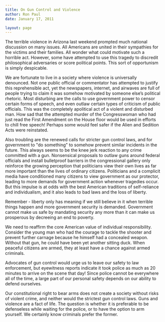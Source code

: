 ```yaml
---
title: On Gun Control and Violence
author: Ron Paul
date: January 17, 2011

layout: page
---
```


The terrible violence in Arizona last weekend prompted much national
discussion on many issues. All Americans are united in their sympathies
for the victims and their families. All wonder what could motivate such
a horrible act. However, some have attempted to use this tragedy to
discredit philosophical adversaries or score political points. This
sort of opportunism is simply despicable.

We are fortunate to live in a society where violence is universally
denounced. Not one public official or commentator has attempted to
justify this reprehensible act, yet the newspapers, internet, and
airwaves are full of people trying to claim it was somehow motivated by
someone else’s political rhetoric. Most disturbing are the calls to use
government power to censor certain forms of speech, and even outlaw
certain types of criticism of public officials. This was the completely
apolitical act of a violent and disturbed man. How sad that the
attempted murder of the Congresswoman who had just read the First
Amendment on the House floor would be used in efforts to chill free
speech! Perhaps some would feel safer if the Alien and Sedition Acts
were reinstated.

Also troubling are the renewed calls for stricter gun control laws, and
for government to "do something" to somehow prevent similar incidents
in the future. This always seems to be the knee jerk reaction to any
crime committed with a gun. Nonsensical proposals to outlaw guns around
federal officials and install bulletproof barriers in the congressional
gallery only reinforce the growing perception that politicians view
their own lives as far more important than the lives of ordinary
citizens. Politicians and a complicit media have conditioned many
citizens to view government as our protector, leading to more demands
for government action whenever tragedies occur. But this impulse is at
odds with the best American traditions of self-reliance and
individualism, and it also leads to bad laws and the loss of liberty.

Remember - liberty only has meaning if we still believe in it when
terrible things happen and more government security is demanded.
Government cannot make us safe by mandating security any more than it
can make us prosperous by decreeing an end to poverty.

We need to reaffirm the core American value of individual
responsibility. Consider the young man who had the courage to tackle
the shooter and prevent further carnage because he himself had a
concealed weapon. Without that gun, he could have been yet another
sitting duck. When peaceful citizens are armed, they at least have a
chance against armed criminals.

Advocates of gun control would urge us to leave our safety to law
enforcement, but eyewitness reports indicate it took police as much as
20 minutes to arrive on the scene that day! Since police cannot be
everywhere all of the time, a large part of our personal safety depends
on our ability to defend ourselves.

Our constitutional right to bear arms does not create a society without
risks of violent crime, and neither would the strictest gun control
laws. Guns and violence are a fact of life. The question is whether it
is preferable to be defenseless while waiting for the police, or to
have the option to arm yourself. We certainly know criminals prefer the
former.
